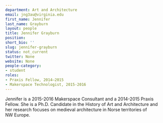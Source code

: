 ```yaml
---
department: Art and Architecture
email: jng3au@virginia.edu
first_name: Jennifer
last_name: Grayburn
layout: people
title: Jennifer Grayburn
position:
short_bio: ''
slug: jennifer-grayburn
status: not_current
twitter: None
website: None
people-category:
- student
roles:
- Praxis Fellow, 2014–2015
- Makerspace Technologist, 2015-2016
---
```


Jennifer is a 2015-2016 Makerspace Consultant and a 2014-2015 Praxis Fellow. She is a Ph.D. Candidate in the History of Art and Architecture and her research focuses on medieval architecture in Norse territories of NW Europe.
